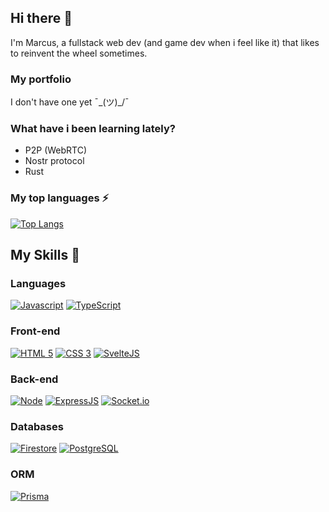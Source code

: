 
## Hi there 👋

I'm Marcus, a fullstack web dev (and game dev when i feel like it) that likes to reinvent the wheel sometimes.

### My portfolio
I don't have one yet ¯\_(ツ)\_/¯

### What have i been learning lately?
- P2P (WebRTC)
- Nostr protocol
- Rust

### My top languages ⚡
[![Top Langs](https://github-readme-stats.vercel.app/api/top-langs/?username=marcusmmmz&layout=compact&theme=tokyonight)](https://github.com/anuraghazra/github-readme-stats)

## My Skills 🚀

### Languages
[![Javascript](https://img.shields.io/badge/JAVASCRIPT-323330?style=for-the-badge&logo=javascript)](https://typescriptlang.org)
[![TypeScript](https://img.shields.io/badge/TYPESCRIPT-323330?style=for-the-badge&logo=typescript)](https://developer.mozilla.org/docs/Web/JavaScript)

### Front-end
[![HTML 5](https://img.shields.io/badge/HTML5-E34F26?style=for-the-badge&logo=html5&logoColor=white)](https://www.w3.org/standards/webdesign/htmlcss.html)
[![CSS 3](https://img.shields.io/badge/CSS3-1572B6?style=for-the-badge&logo=css3&logoColor=white)](https://www.w3.org/standards/webdesign/htmlcss.html)
[![SvelteJS](https://img.shields.io/badge/SVELTE-red?style=for-the-badge&logo=svelte&logoColor=white)](https://svelte.dev/)

### Back-end
[![Node](https://img.shields.io/badge/Node.js-43853D?style=for-the-badge&logo=node.js&logoColor=white)](https://nodejs.org)
[![ExpressJS](https://img.shields.io/badge/express-000000?style=for-the-badge&logo=express&logoColor=white)](https://expressjs.com/)
[![Socket.io](https://img.shields.io/badge/SOCKET-IO-323330?style=for-the-badge&logo=socket.io)](https://socket.io/)

### Databases
[![Firestore](https://img.shields.io/badge/FIRESTORE-323330?style=for-the-badge&logo=firebase)](https://firebase.google.com/)
[![PostgreSQL](https://img.shields.io/badge/POSTGRES-323330?style=for-the-badge&logo=postgresql&logoColor=blue)](https://www.postgresql.org/)

### ORM
[![Prisma](https://img.shields.io/badge/prisma-323330?style=for-the-badge&logo=prisma)](https://www.prisma.io/)
